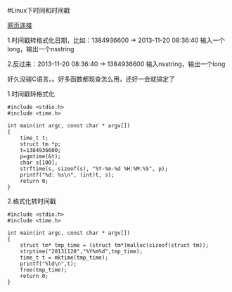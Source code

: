 #Linux下时间和时间戳

[网页连接](http://blog.csdn.net/ljafl9988/article/details/16847935)

1.时间戳转格式化日期，比如：1384936600 → 2013-11-20 08:36:40  输入一个long，输出一个nsstring

2.反过来：2013-11-20 08:36:40 → 1384936600 输入nsstring，输出一个long

好久没碰C语言。。好多函数都现查怎么用，还好一会就搞定了

1.时间戳转格式化

```
#include <stdio.h>  
#include <time.h>  
  
int main(int argc, const char * argv[])  
{  
    time_t t;  
    struct tm *p;  
    t=1384936600;  
    p=gmtime(&t);  
    char s[100];  
    strftime(s, sizeof(s), "%Y-%m-%d %H:%M:%S", p);  
    printf("%d: %s\n", (int)t, s);  
    return 0;  
}  
```

2.格式化转时间戳
```
#include <stdio.h>  
#include <time.h>  
  
int main(int argc, const char * argv[])  
{  
    struct tm* tmp_time = (struct tm*)malloc(sizeof(struct tm));  
    strptime("20131120","%Y%m%d",tmp_time);  
    time_t t = mktime(tmp_time);  
    printf("%ld\n",t);  
    free(tmp_time);  
    return 0;  
}  
```
